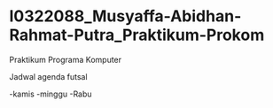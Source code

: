 # I0322088_Musyaffa-Abidhan-Rahmat-Putra_Praktikum-Prokom
Praktikum Programa Komputer

Jadwal agenda futsal

-kamis
-minggu
-Rabu
